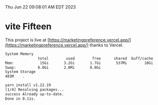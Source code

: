 Thu Jun 22 09:08:01 AM EDT 2023

# vite Fifteen


This project is live at [https://marketingpreference.vercel.app/](https://marketingpreference.vercel.app/) thanks to Vercel.

```bash
System Memory
               total        used        free      shared  buff/cache   available
Mem:            15Gi       3.2Gi       1.7Gi       537Mi        10Gi        11Gi
Swap:          8.0Gi       2.0Mi       8.0Gi
System Storage
403M	.
```
```bash
yarn install v1.22.19
[1/4] Resolving packages...
success Already up-to-date.
Done in 0.11s.
```
